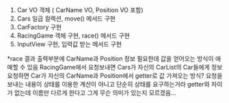 1. Car VO 객체 ( CarName VO, Position VO 포함)
2. Cars 일급 컬렉션, move() 메서드 구현
3. CarFactory 구현
3. RacingGame 객체 구현, race() 메서드 구현
4. InputView 구현, 입력값 받는 메서드 구현

*race 결과 출력부분에 CarName과 Position 정보 필요한데 값을 얻어오는 방식이 애매할 수 있음
RacingGame에서 요청보내면 Cars가 자신의 CarList의 Car들에게 정보요청하면 Car가 자신의 CarName과 Position에서 getter로 값 가져오는 방식?
요청을 보내는 내용이 상태를 이용한 계산이 아니고 단순히 상태를 요구하는거라 getter와 차이가 없는데 이름만 다르게 한다고 그게 무슨 의미가 있는지 모르겠음...